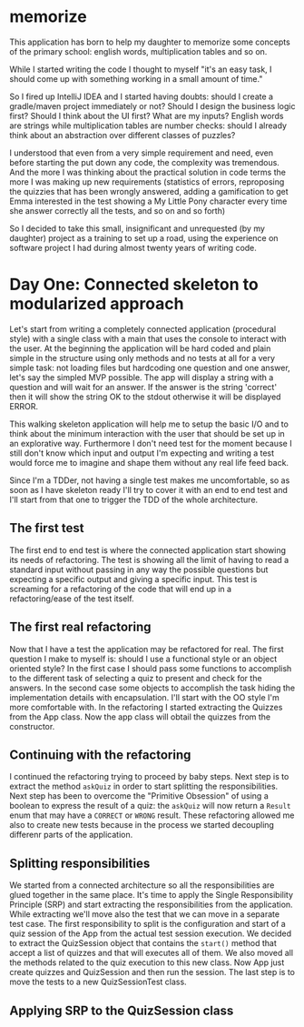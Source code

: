 # memorize

This application has born to help my daughter to memorize 
some concepts of the primary school: english words, multiplication
tables and so on.

While I started writing the code I thought to myself "it's an easy task, I 
should come up with something working in a small amount of time."

So I fired up IntelliJ IDEA and I started having doubts: should I 
create a gradle/maven project immediately or not? Should I design 
the business logic first? Should I think about the UI first?
What are my inputs? English words are strings while multiplication
tables are number checks: should I already think about an abstraction
over different classes of puzzles?

I understood that even from a very simple requirement and need, even 
before starting the put down any code, the complexity was tremendous.
And the more I was thinking about the practical solution in code terms 
the more I was making up new requirements (statistics of errors, 
reproposing the quizzies that has been wrongly answered, adding 
a gamification to get Emma interested in the test showing a My Little 
Pony character every time she answer correctly all the tests, and so on 
and so forth) 

So I decided to take this small, insignificant and unrequested 
(by my daughter) project as a training to set up a road, using the 
experience on software project I had during almost twenty years of
writing code.

# Day One: Connected skeleton to modularized approach  
Let's start from writing a completely connected application (procedural 
style) with a single class with a main that uses the console to interact
with the user. At the beginning the application will be hard coded 
and plain simple in the structure using only methods and no tests at all
for a very simple task: not loading files but hardcoding one question
and one answer, let's say the simpled MVP possible. The app will display
a string with a question and will wait for an answer. If the answer is 
the string 'correct' then it will show the string OK to the stdout 
otherwise it will be displayed ERROR.

This walking skeleton application will help me to setup the basic I/O 
and to think about the minimum interaction with the user that should be 
set up in an explorative way. Furthermore I don't need test for the moment 
because I still don't know which input and output I'm expecting and 
writing a test would force me to imagine and shape them without any 
real life feed back. 

Since I'm a TDDer, not having a single test makes me uncomfortable, so 
as soon as I have skeleton ready I'll try to cover it with an end to 
end test and I'll start from that one to trigger the TDD of the whole 
architecture.

## The first test
The first end to end test is where the connected application start 
showing its needs of refactoring. The test is showing all the limit
of having to read a standard input without passing in any way the 
possible questions but expecting a specific output and giving a 
specific input. This test is screaming for a refactoring of the code 
that will end up in a refactoring/ease of the test itself.

## The first real refactoring
Now that I have a test the application may be refactored for real. 
The first question I make to myself is: should I use a functional style
or an object oriented style? In the first case I should pass some 
functions to accomplish to the different task of selecting a 
quiz to present and check for the answers. In the second case some 
objects to accomplish the task hiding the implementation details
with encapsulation. I'll start with the OO style I'm more comfortable
with. 
In the refactoring I started extracting the Quizzes from the App class.
Now the app class will obtail the quizzes from the constructor.

## Continuing with the refactoring
I continued the refactoring trying to proceed by baby steps. Next 
step is to extract the method ``askQuiz`` in order to start splitting the responsibilities.
Next step has been to overcome the "Primitive Obsession" of using a 
boolean to express the result of a quiz: the ``askQuiz`` will now return
a ``Result`` enum that may have a ``CORRECT`` or ``WRONG`` result.
These refactoring allowed me also to create new tests because in the 
process we started decoupling differenr parts of the application.

## Splitting responsibilities
We started from a connected architecture so all the responsibilities 
are glued together in the same place. It's time to apply the Single
Responsibility Principle (SRP) and start extracting the 
responsibilities from the application. While extracting we'll move 
also the test that we can move in a separate test case.
The first responsibility to split is the configuration and start 
of a quiz session of the App from the actual test session execution.
We decided to extract the QuizSession object that contains the ``start()``
method that accept a list of quizzes and that will executes all of them.
We also moved all the methods related to the quiz execution to this new 
class. 
Now App just create quizzes and QuizSession and then run the session.
The last step is to move the tests to a new QuizSessionTest class. 

## Applying SRP to the QuizSession class
